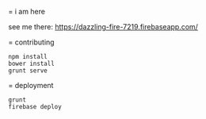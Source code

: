 = i am here

see me there: https://dazzling-fire-7219.firebaseapp.com/

= contributing

    npm install
    bower install
    grunt serve

= deployment

    grunt
    firebase deploy